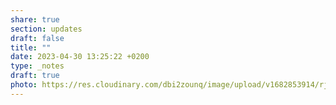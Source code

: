 ```yaml
---
share: true
section: updates
draft: false
title: ""
date: 2023-04-30 13:25:22 +0200
type: _notes
draft: true
photo: https://res.cloudinary.com/dbi2zounq/image/upload/v1682853914/rjznvklbt5menakrponz.jpg
---
```




